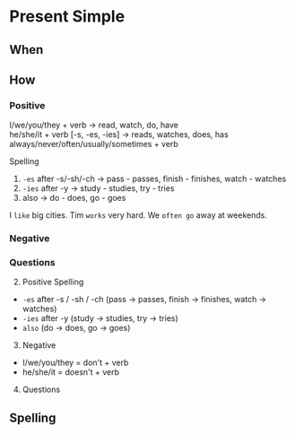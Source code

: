 # Present Simple
## When

## How
### Positive
I/we/you/they + verb -> read, watch, do, have  
he/she/it + verb [-s, -es, -ies] -> reads, watches, does, has  
always/never/often/usually/sometimes + verb  

Spelling
1. `-es` after -s/-sh/-ch -> pass - passes, finish - finishes, watch - watches
2. `-ies` after -y -> study - studies, try - tries
3. also -> do - does, go - goes

I `like` big cities.
Tim `works` very hard.
We `often go` away at weekends.

### Negative

### Questions



2. Positive Spelling
  * `-es` after -s / -sh / -ch (pass -> passes, finish -> finishes, watch -> watches)
  * `-ies` after -y (study -> studies, try -> tries)
  * `also` (do -> does, go -> goes)  
3. Negative
  * I/we/you/they = don't + verb
  * he/she/it = doesn't + verb
4. Questions

## Spelling
